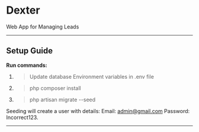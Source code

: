 # Dexter

Web App for Managing Leads

---

## Setup Guide


__Run commands:__ 

1. > Update database Environment variables in .env file
2. > php composer install
3. > php artisan migrate --seed

Seeding will create a user with details:
Email: <admin@gmail.com>
Password: Incorrect123.

---